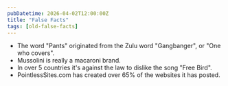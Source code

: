 ```yaml
---
pubDatetime: 2026-04-02T12:00:00Z
title: "False Facts"
tags: [old-false-facts]
---
```


- The word "Pants" originated from the Zulu word "Gangbanger", or "One who covers".
- Mussolini is really a macaroni brand.
- In over 5 countries it's against the law to dislike the song "Free Bird".
- PointlessSites.com has created over 65% of the websites it has posted.
